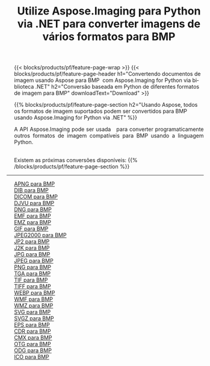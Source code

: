 ﻿---
title: Utilize Aspose.Imaging para Python via .NET para converter imagens de vários formatos para BMP 
weight: 3920
url: /pt/python-net/conversion/to/bmp 
lang: pt
langdirlevel: 2
locales: zh-hans,ja,it,ru,de,es,fr,nl,id,lt,pl,pt,vi,tr,ko,zh-hant,ar,hi,th,sv,cs,uk,he
description: Você pode usar Aspose.Imaging para Python via biblioteca .NET para converter de uma variedade de formatos para BMP
---

{{< blocks/products/pf/feature-page-wrap >}}
{{< blocks/products/pf/feature-page-header h1="Convertendo documentos de imagem usando Aspose para BMP  com Aspose.Imaging for Python via biblioteca .NET" h2="Conversão baseada em Python de diferentes formatos de imagem para BMP" downloadText="Download" >}}


{{% blocks/products/pf/feature-page-section  h2="Usando Aspose, todos os formatos de imagem suportados podem ser convertidos para BMP usando Aspose.Imaging for Python via .NET" %}}
<p align=justify>A API Aspose.Imaging pode ser usada   para converter programaticamente outros formatos de imagem compatíveis para BMP usando a linguagem Python.</p>
<br/>
Existem as próximas conversões disponíveis:
{{% /blocks/products/pf/feature-page-section %}}
<div class="container-fluid productfamilypage bg-gray">
    <div class="convertypes bg-gray agp-content section">
        <div class="container">
		<hr style="margin-left:-20px;"/>
		<div class="row other-converters">
		    <div class='col-md-2 other-converter remove-lp remove-rp'><a href="/imaging/pt/python-net/conversion/apng-to-bmp" >APNG para BMP</a></div>
<div class='col-md-2 other-converter remove-lp remove-rp'><a href="/imaging/pt/python-net/conversion/dib-to-bmp" >DIB para BMP</a></div>
<div class='col-md-2 other-converter remove-lp remove-rp'><a href="/imaging/pt/python-net/conversion/dicom-to-bmp" >DICOM para BMP</a></div>
<div class='col-md-2 other-converter remove-lp remove-rp'><a href="/imaging/pt/python-net/conversion/djvu-to-bmp" >DJVU para BMP</a></div>
<div class='col-md-2 other-converter remove-lp remove-rp'><a href="/imaging/pt/python-net/conversion/dng-to-bmp" >DNG para BMP</a></div>
<div class='col-md-2 other-converter remove-lp remove-rp'><a href="/imaging/pt/python-net/conversion/emf-to-bmp" >EMF para BMP</a></div>
<div class='col-md-2 other-converter remove-lp remove-rp'><a href="/imaging/pt/python-net/conversion/emz-to-bmp" >EMZ para BMP</a></div>
<div class='col-md-2 other-converter remove-lp remove-rp'><a href="/imaging/pt/python-net/conversion/gif-to-bmp" >GIF para BMP</a></div>
<div class='col-md-2 other-converter remove-lp remove-rp'><a href="/imaging/pt/python-net/conversion/jpeg2000-to-bmp" >JPEG2000 para BMP</a></div>
<div class='col-md-2 other-converter remove-lp remove-rp'><a href="/imaging/pt/python-net/conversion/jp2-to-bmp" >JP2 para BMP</a></div>
<div class='col-md-2 other-converter remove-lp remove-rp'><a href="/imaging/pt/python-net/conversion/j2k-to-bmp" >J2K para BMP</a></div>
<div class='col-md-2 other-converter remove-lp remove-rp'><a href="/imaging/pt/python-net/conversion/jpg-to-bmp" >JPG para BMP</a></div>
<div class='col-md-2 other-converter remove-lp remove-rp'><a href="/imaging/pt/python-net/conversion/jpeg-to-bmp" >JPEG para BMP</a></div>
<div class='col-md-2 other-converter remove-lp remove-rp'><a href="/imaging/pt/python-net/conversion/png-to-bmp" >PNG para BMP</a></div>
<div class='col-md-2 other-converter remove-lp remove-rp'><a href="/imaging/pt/python-net/conversion/tga-to-bmp" >TGA para BMP</a></div>
<div class='col-md-2 other-converter remove-lp remove-rp'><a href="/imaging/pt/python-net/conversion/tif-to-bmp" >TIF para BMP</a></div>
<div class='col-md-2 other-converter remove-lp remove-rp'><a href="/imaging/pt/python-net/conversion/tiff-to-bmp" >TIFF para BMP</a></div>
<div class='col-md-2 other-converter remove-lp remove-rp'><a href="/imaging/pt/python-net/conversion/webp-to-bmp" >WEBP para BMP</a></div>
<div class='col-md-2 other-converter remove-lp remove-rp'><a href="/imaging/pt/python-net/conversion/wmf-to-bmp" >WMF para BMP</a></div>
<div class='col-md-2 other-converter remove-lp remove-rp'><a href="/imaging/pt/python-net/conversion/wmz-to-bmp" >WMZ para BMP</a></div>
<div class='col-md-2 other-converter remove-lp remove-rp'><a href="/imaging/pt/python-net/conversion/svg-to-bmp" >SVG para BMP</a></div>
<div class='col-md-2 other-converter remove-lp remove-rp'><a href="/imaging/pt/python-net/conversion/svgz-to-bmp" >SVGZ para BMP</a></div>
<div class='col-md-2 other-converter remove-lp remove-rp'><a href="/imaging/pt/python-net/conversion/eps-to-bmp" >EPS para BMP</a></div>
<div class='col-md-2 other-converter remove-lp remove-rp'><a href="/imaging/pt/python-net/conversion/cdr-to-bmp" >CDR para BMP</a></div>
<div class='col-md-2 other-converter remove-lp remove-rp'><a href="/imaging/pt/python-net/conversion/cmx-to-bmp" >CMX para BMP</a></div>
<div class='col-md-2 other-converter remove-lp remove-rp'><a href="/imaging/pt/python-net/conversion/otg-to-bmp" >OTG para BMP</a></div>
<div class='col-md-2 other-converter remove-lp remove-rp'><a href="/imaging/pt/python-net/conversion/odg-to-bmp" >ODG para BMP</a></div>
<div class='col-md-2 other-converter remove-lp remove-rp'><a href="/imaging/pt/python-net/conversion/ico-to-bmp" >ICO para BMP</a></div>
                </div>
        </div>
    </div>
</div>
<br/>

